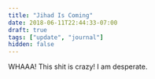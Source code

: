 ```yaml
---
title: "Jihad Is Coming"
date: 2018-06-11T22:44:33-07:00
draft: true
tags: ["update", "journal"]
hidden: false
---
```


WHAAA! This shit is crazy! I am desperate.

